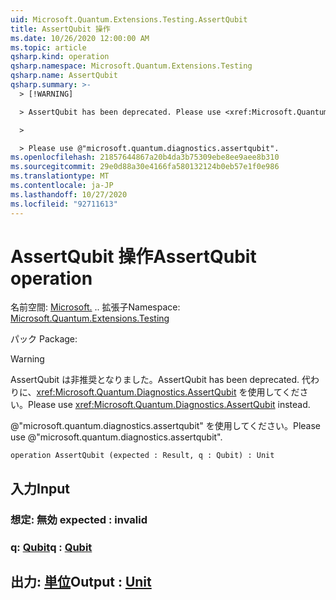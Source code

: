 ```yaml
---
uid: Microsoft.Quantum.Extensions.Testing.AssertQubit
title: AssertQubit 操作
ms.date: 10/26/2020 12:00:00 AM
ms.topic: article
qsharp.kind: operation
qsharp.namespace: Microsoft.Quantum.Extensions.Testing
qsharp.name: AssertQubit
qsharp.summary: >-
  > [!WARNING]

  > AssertQubit has been deprecated. Please use <xref:Microsoft.Quantum.Diagnostics.AssertQubit> instead.

  >

  > Please use @"microsoft.quantum.diagnostics.assertqubit".
ms.openlocfilehash: 21857644867a20b4da3b75309ebe8ee9aee8b310
ms.sourcegitcommit: 29e0d88a30e4166fa580132124b0eb57e1f0e986
ms.translationtype: MT
ms.contentlocale: ja-JP
ms.lasthandoff: 10/27/2020
ms.locfileid: "92711613"
---
```

# <a name="assertqubit-operation"></a><span data-ttu-id="db0ec-102">AssertQubit 操作</span><span class="sxs-lookup"><span data-stu-id="db0ec-102">AssertQubit operation</span></span>

<span data-ttu-id="db0ec-103">名前空間: [Microsoft.](xref:Microsoft.Quantum.Extensions.Testing) .. 拡張子</span><span class="sxs-lookup"><span data-stu-id="db0ec-103">Namespace: [Microsoft.Quantum.Extensions.Testing](xref:Microsoft.Quantum.Extensions.Testing)</span></span>

<span data-ttu-id="db0ec-104">パック [](https://nuget.org/packages/)</span><span class="sxs-lookup"><span data-stu-id="db0ec-104">Package: [](https://nuget.org/packages/)</span></span>


> [!WARNING]
> <span data-ttu-id="db0ec-105">AssertQubit は非推奨となりました。</span><span class="sxs-lookup"><span data-stu-id="db0ec-105">AssertQubit has been deprecated.</span></span> <span data-ttu-id="db0ec-106">代わりに、<xref:Microsoft.Quantum.Diagnostics.AssertQubit> を使用してください。</span><span class="sxs-lookup"><span data-stu-id="db0ec-106">Please use <xref:Microsoft.Quantum.Diagnostics.AssertQubit> instead.</span></span>
>
> <span data-ttu-id="db0ec-107">@"microsoft.quantum.diagnostics.assertqubit" を使用してください。</span><span class="sxs-lookup"><span data-stu-id="db0ec-107">Please use @"microsoft.quantum.diagnostics.assertqubit".</span></span>



```qsharp
operation AssertQubit (expected : Result, q : Qubit) : Unit
```


## <a name="input"></a><span data-ttu-id="db0ec-108">入力</span><span class="sxs-lookup"><span data-stu-id="db0ec-108">Input</span></span>

### <a name="expected--__invalidresult__"></a><span data-ttu-id="db0ec-109">想定: __無効 <Result>__</span><span class="sxs-lookup"><span data-stu-id="db0ec-109">expected : __invalid<Result>__</span></span>




### <a name="q--qubit"></a><span data-ttu-id="db0ec-110">q: [Qubit](xref:microsoft.quantum.lang-ref.qubit)</span><span class="sxs-lookup"><span data-stu-id="db0ec-110">q : [Qubit](xref:microsoft.quantum.lang-ref.qubit)</span></span>





## <a name="output--unit"></a><span data-ttu-id="db0ec-111">出力: [単位](xref:microsoft.quantum.lang-ref.unit)</span><span class="sxs-lookup"><span data-stu-id="db0ec-111">Output : [Unit](xref:microsoft.quantum.lang-ref.unit)</span></span>

